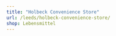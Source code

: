 ```yaml
---
title: "Holbeck Convenience Store"
url: /leeds/holbeck-convenience-store/
shop: Lebensmittel
---
```

